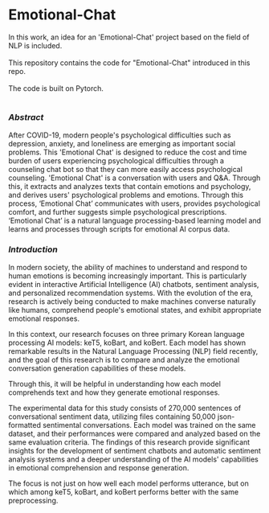 # Emotional-Chat

In this work, an idea for an 'Emotional-Chat' project based on the field of NLP is included.
<br><br>
This repository contains the code for "Emotional-Chat" introduced in this repo.
<br><br>
The code is built on Pytorch.
<br>
# 

### ***Abstract***
After COVID-19, modern people's psychological difficulties such as depression, anxiety, and loneliness are emerging as important social problems. This 'Emotional Chat' is designed to reduce the cost and time burden of users experiencing psychological difficulties through a counseling chat bot so that they can more easily access psychological counseling. 'Emotional Chat' is a conversation with users and Q&A. Through this, it extracts and analyzes texts that contain emotions and psychology, and derives users' psychological problems and emotions. Through this process, ‘Emotional Chat’ communicates with users, provides psychological comfort, and further suggests simple psychological prescriptions. ‘Emotional Chat’ is a natural language processing-based learning model and learns and processes through scripts for emotional AI corpus data.


### ***Introduction***
In modern society, the ability of machines to understand and respond to human emotions is becoming increasingly important. This is particularly evident in interactive Artificial Intelligence (AI) chatbots, sentiment analysis, and personalized recommendation systems. With the evolution of the era, research is actively being conducted to make machines converse naturally like humans, comprehend people's emotional states, and exhibit appropriate emotional responses.

In this context, our research focuses on three primary Korean language processing AI models: keT5, koBart, and koBert. Each model has shown remarkable results in the Natural Language Processing (NLP) field recently, and the goal of this research is to compare and analyze the emotional conversation generation capabilities of these models.

Through this, it will be helpful in understanding how each model comprehends text and how they generate emotional responses.

The experimental data for this study consists of 270,000 sentences of conversational sentiment data, utilizing files containing 50,000 json-formatted sentimental conversations. Each model was trained on the same dataset, and their performances were compared and analyzed based on the same evaluation criteria. The findings of this research provide significant insights for the development of sentiment chatbots and automatic sentiment analysis systems and a deeper understanding of the AI models' capabilities in emotional comprehension and response generation.

The focus is not just on how well each model performs utterance, but on which among keT5, koBart, and koBert performs better with the same preprocessing.







